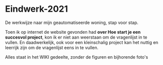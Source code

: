# Eindwerk-2021
De werkwijze naar mijn geautomatiseerde woning, stap voor stap. 

Toen ik op internet de website gevonden had **over Hoe start je een succesvol project**, kon ik er niet aan weerstaan om de vragenlijst in te vullen.
En daadwerkelijk, ook voor een kleinschalig project kan het nuttig en leerrijk zijn om de vragenlijst eens in te vullen.



Alles staat in het WIKI gedeelte, zonder de figuren en bijhorende foto's

